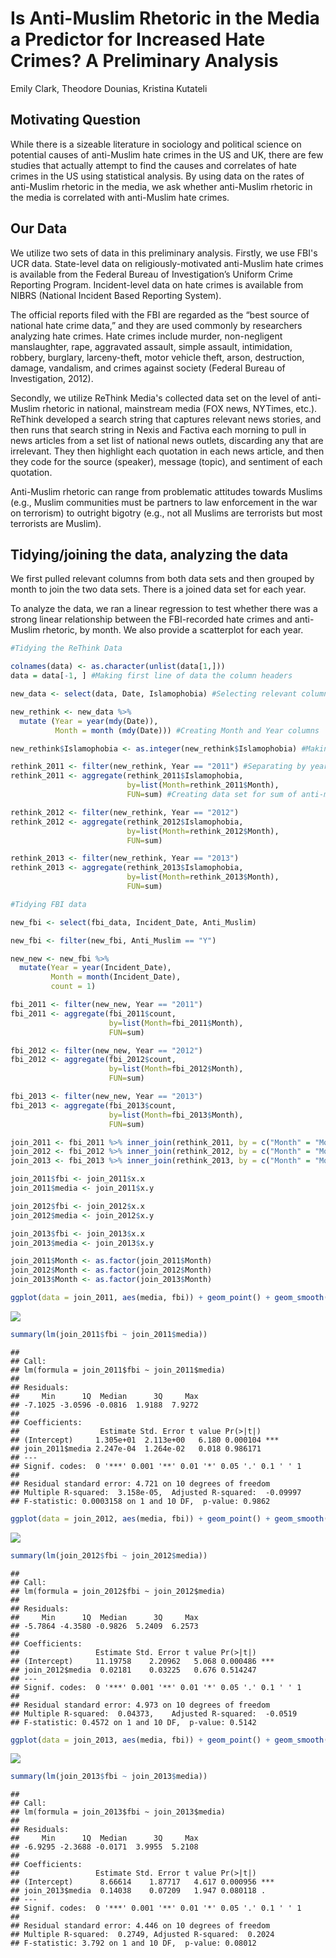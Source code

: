 Is Anti-Muslim Rhetoric in the Media a Predictor for Increased Hate Crimes? A Preliminary Analysis
================
Emily Clark, Theodore Dounias, Kristina Kutateli

Motivating Question
-------------------

While there is a sizeable literature in sociology and political science on potential causes of anti-Muslim hate crimes in the US and UK, there are few studies that actually attempt to find the causes and correlates of hate crimes in the US using statistical analysis. By using data on the rates of anti-Muslim rhetoric in the media, we ask whether anti-Muslim rhetoric in the media is correlated with anti-Muslim hate crimes.

Our Data
--------

We utilize two sets of data in this preliminary analysis. Firstly, we use FBI's UCR data. State-level data on religiously-motivated anti-Muslim hate crimes is available from the Federal Bureau of Investigation’s Uniform Crime Reporting Program. Incident-level data on hate crimes is available from NIBRS (National Incident Based Reporting System).

The official reports filed with the FBI are regarded as the “best source of national hate crime data,” and they are used commonly by researchers analyzing hate crimes. Hate crimes include murder, non-negligent manslaughter, rape, aggravated assault, simple assault, intimidation, robbery, burglary, larceny-theft, motor vehicle theft, arson, destruction, damage, vandalism, and crimes against society (Federal Bureau of Investigation, 2012).

Secondly, we utilize ReThink Media's collected data set on the level of anti-Muslim rhetoric in national, mainstream media (FOX news, NYTimes, etc.). ReThink developed a search string that captures relevant news stories, and then runs that search string in Nexis and Factiva each morning to pull in news articles from a set list of national news outlets, discarding any that are irrelevant. They then highlight each quotation in each news article, and then they code for the source (speaker), message (topic), and sentiment of each quotation.

Anti-Muslim rhetoric can range from problematic attitudes towards Muslims (e.g., Muslim communities must be partners to law enforcement in the war on terrorism) to outright bigotry (e.g., not all Muslims are terrorists but most terrorists are Muslim).

Tidying/joining the data, analyzing the data
--------------------------------------------

We first pulled relevant columns from both data sets and then grouped by month to join the two data sets. There is a joined data set for each year.

To analyze the data, we ran a linear regression to test whether there was a strong linear relationship between the FBI-recorded hate crimes and anti-Muslim rhetoric, by month. We also provide a scatterplot for each year.

``` r
#Tidying the ReThink Data

colnames(data) <- as.character(unlist(data[1,]))
data = data[-1, ] #Making first line of data the column headers

new_data <- select(data, Date, Islamophobia) #Selecting relevant columns 

new_rethink <- new_data %>% 
  mutate (Year = year(mdy(Date)), 
          Month = month (mdy(Date))) #Creating Month and Year columns

new_rethink$Islamophobia <- as.integer(new_rethink$Islamophobia) #Making Islamophobia column an "integer"

rethink_2011 <- filter(new_rethink, Year == "2011") #Separating by year
rethink_2011 <- aggregate(rethink_2011$Islamophobia, 
                          by=list(Month=rethink_2011$Month), 
                          FUN=sum) #Creating data set for sum of anti-muslim rhetoric per month

rethink_2012 <- filter(new_rethink, Year == "2012")
rethink_2012 <- aggregate(rethink_2012$Islamophobia, 
                          by=list(Month=rethink_2012$Month), 
                          FUN=sum)

rethink_2013 <- filter(new_rethink, Year == "2013")
rethink_2013 <- aggregate(rethink_2013$Islamophobia, 
                          by=list(Month=rethink_2013$Month), 
                          FUN=sum)
```

``` r
#Tidying FBI data

new_fbi <- select(fbi_data, Incident_Date, Anti_Muslim)

new_fbi <- filter(new_fbi, Anti_Muslim == "Y")

new_new <- new_fbi %>% 
  mutate(Year = year(Incident_Date), 
         Month = month(Incident_Date), 
         count = 1) 

fbi_2011 <- filter(new_new, Year == "2011")
fbi_2011 <- aggregate(fbi_2011$count, 
                      by=list(Month=fbi_2011$Month), 
                      FUN=sum)

fbi_2012 <- filter(new_new, Year == "2012")
fbi_2012 <- aggregate(fbi_2012$count, 
                      by=list(Month=fbi_2012$Month), 
                      FUN=sum)

fbi_2013 <- filter(new_new, Year == "2013")
fbi_2013 <- aggregate(fbi_2013$count, 
                      by=list(Month=fbi_2013$Month), 
                      FUN=sum)
```

``` r
join_2011 <- fbi_2011 %>% inner_join(rethink_2011, by = c("Month" = "Month"))
join_2012 <- fbi_2012 %>% inner_join(rethink_2012, by = c("Month" = "Month"))
join_2013 <- fbi_2013 %>% inner_join(rethink_2013, by = c("Month" = "Month"))

join_2011$fbi <- join_2011$x.x
join_2011$media <- join_2011$x.y

join_2012$fbi <- join_2012$x.x
join_2012$media <- join_2012$x.y

join_2013$fbi <- join_2013$x.x
join_2013$media <- join_2013$x.y

join_2011$Month <- as.factor(join_2011$Month)
join_2012$Month <- as.factor(join_2012$Month)
join_2013$Month <- as.factor(join_2013$Month)
```

``` r
ggplot(data = join_2011, aes(media, fbi)) + geom_point() + geom_smooth(method=lm)
```

![](Hate_Crimes_By_Media_Reports_files/figure-markdown_github/viz-1.png)

``` r
summary(lm(join_2011$fbi ~ join_2011$media))
```

    ## 
    ## Call:
    ## lm(formula = join_2011$fbi ~ join_2011$media)
    ## 
    ## Residuals:
    ##     Min      1Q  Median      3Q     Max 
    ## -7.1025 -3.0596 -0.0816  1.9188  7.9272 
    ## 
    ## Coefficients:
    ##                  Estimate Std. Error t value Pr(>|t|)    
    ## (Intercept)     1.305e+01  2.113e+00   6.180 0.000104 ***
    ## join_2011$media 2.247e-04  1.264e-02   0.018 0.986171    
    ## ---
    ## Signif. codes:  0 '***' 0.001 '**' 0.01 '*' 0.05 '.' 0.1 ' ' 1
    ## 
    ## Residual standard error: 4.721 on 10 degrees of freedom
    ## Multiple R-squared:  3.158e-05,  Adjusted R-squared:  -0.09997 
    ## F-statistic: 0.0003158 on 1 and 10 DF,  p-value: 0.9862

``` r
ggplot(data = join_2012, aes(media, fbi)) + geom_point() + geom_smooth(method=lm)
```

![](Hate_Crimes_By_Media_Reports_files/figure-markdown_github/two-1.png)

``` r
summary(lm(join_2012$fbi ~ join_2012$media))
```

    ## 
    ## Call:
    ## lm(formula = join_2012$fbi ~ join_2012$media)
    ## 
    ## Residuals:
    ##     Min      1Q  Median      3Q     Max 
    ## -5.7864 -4.3580 -0.9826  5.2409  6.2573 
    ## 
    ## Coefficients:
    ##                 Estimate Std. Error t value Pr(>|t|)    
    ## (Intercept)     11.19758    2.20962   5.068 0.000486 ***
    ## join_2012$media  0.02181    0.03225   0.676 0.514247    
    ## ---
    ## Signif. codes:  0 '***' 0.001 '**' 0.01 '*' 0.05 '.' 0.1 ' ' 1
    ## 
    ## Residual standard error: 4.973 on 10 degrees of freedom
    ## Multiple R-squared:  0.04373,    Adjusted R-squared:  -0.0519 
    ## F-statistic: 0.4572 on 1 and 10 DF,  p-value: 0.5142

``` r
ggplot(data = join_2013, aes(media, fbi)) + geom_point() + geom_smooth(method=lm)
```

![](Hate_Crimes_By_Media_Reports_files/figure-markdown_github/three-1.png)

``` r
summary(lm(join_2013$fbi ~ join_2013$media))
```

    ## 
    ## Call:
    ## lm(formula = join_2013$fbi ~ join_2013$media)
    ## 
    ## Residuals:
    ##     Min      1Q  Median      3Q     Max 
    ## -6.9295 -2.3688 -0.0171  3.9955  5.2108 
    ## 
    ## Coefficients:
    ##                 Estimate Std. Error t value Pr(>|t|)    
    ## (Intercept)      8.66614    1.87717   4.617 0.000956 ***
    ## join_2013$media  0.14038    0.07209   1.947 0.080118 .  
    ## ---
    ## Signif. codes:  0 '***' 0.001 '**' 0.01 '*' 0.05 '.' 0.1 ' ' 1
    ## 
    ## Residual standard error: 4.446 on 10 degrees of freedom
    ## Multiple R-squared:  0.2749, Adjusted R-squared:  0.2024 
    ## F-statistic: 3.792 on 1 and 10 DF,  p-value: 0.08012
